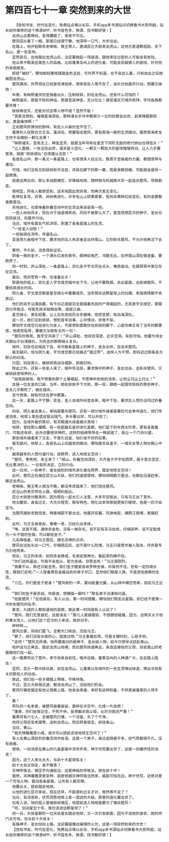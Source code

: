 # 第四百七十一章 突然到来的大世
        【告知书友，时代在变化，免费站点难以长存，手机app多书源站点切换看书大势所趋，站长给你推荐的这个换源APP，听书音色多、换源、找书都好使！】
       龙虎山云雾缭绕，变得朦胧了，渐渐不可见。
       楚风回头看了一眼，那里已经很宁静，他深呼一口气，大步远去。
       在路上，他开始联系老喇嘛、獒王等人，邀请昆仑大妖来龙虎山，这地方是道教祖庭，天下名山，是一处圣地。
       显而易见，在他踏出龙虎山后，注定要掀起一场骇浪，跟他来往过密的人可能会有危险。
       他从来不敢高估某些人的品格，比如蓬莱岛屿上的进化者，可能会突破做人的底线，针对他的亲朋故友。
       妖妖“被封”，哪怕她轻蔑地践踏金色法旨，可外界不知道，也不会这么看，只知自此之后她被困龙虎山。
       楚风猜测，外界现在已经是惊涛拍岸，想来有些人等不及了，会针对他展开行动，想要灭掉他！
       毕竟，有映照诸天的至强者出头，压制妖妖，封在龙虎山，还有什么可怕的？
       映照诸天，那是不败的神话，那是至高神圣，无以伦比！接受诸天万域共祭拜，宇内各族都要共尊！
       妖妖再逆天，还能对抗这等人物不成？显然不能！
       “真是没想到，璀璨星海深处，那种漫长岁月中都很少一见的巨擘会出世，前来降服那妖女，真是痛快啊！”
       正如楚风所猜测的那样，有些人兴奋的坐不住了。
       蓬莱的人在联合方丈岛、瀛洲岛，想要阻击楚风，更有南海一脉的生灵躁动，据悉南海老龙王终于采摘到一颗化龙果！
       “映照诸天，至高无上，神圣显灵，就是当年号称在星空下同阶无敌的绝代妖仙也得低头！”
       “让人震撼，一张法旨出世，漫天星斗显化，一颗又一颗巨大的星球隆隆转动，让人几乎要窒息，就是‘妖妖成仙’也得遵从法旨！”
       各座名山中，那一条又一条星路上，也有很多人在议论，敬畏于至强者的力量，都很崇拜与激动。
       可惜，他们没有见到妖妖斩开法旨，并踩在脚下的那一幕，若是亲眼目睹，可能就会是另一副表情。
       就是这两日间，那么多战舰横空，并降临地球，西林族与机械族大军一起追杀楚风，导致剧变。
       很明显，所有人都感受到，这天地因此而异常，而再次发生变化。
       乾坤在复苏，异草、异树再进化，许多名山上硕果累累，有的异果鲜红如宝石，有的金黄飘香数里远。
       天地进化，也意味着折叠空间中的生灵出来会容易一些。
       一些人纷纷闯关，现在对于逍遥境来说，风险不是那么大了，甚至观想层次的神子、圣女也跃跃欲试，将展开行动。
       当日，域外有莫名气机浮现，刺激了各条星路上的生灵。
       “一些圣人动怒！”
       一些秘闻在流传，传遍名山。
       亚圣阴九雀暗中下旨，要求他的后人朱武雀走出终南山，立刻斩杀楚风，不允许他再活下去了。
       果然，不久前，消息得到证实。
       阴雀一族的圣子，一个满头红发的青年，眼神如电芒，冷酷无比，在终南山深在做准备，要跨界了。
       同一时刻，庐山深处，一条星路上，百化圣子宇文风在点头，嘴唇翕动，在跟冥冥中某位存在交流。
       最后，他对苍穹一拜，也准备出关！
       那是他的祖上，百化圣人宇文成空暗中在下令，让他不要耽搁，杀出星路，去斩掉楚风，不要给其成长时间。
       阴九雀、宇文成空都是星空骑士中重要成员，当年残杀这颗星球上的妇孺，老弱病残都不肯放过。
       他们的双手沾满血腥，有今日之成就完全是踏着先民的尸骨崛起的，尤其是宇文成空，掌握百化呼吸法，夺取先民天赋精血等，成就己身。
       星空骑士，臭名昭著，让上古先民经历太多磨难，饱受苦楚，有血海深仇。
       这一次，他们见到妖妖，想到昔年旧事，心中悸动，非常不安。
       哪怕宇文成空已经进化为圣人，可是想到曾跪伏在妖妖的脚下，心底仿佛又有了当年的颤栗感，他感觉耻辱，要磨灭与她有关的一切！
       “楚风你等我，我宇文风来了！”庐山深处，他双目深邃，近乎空洞，有些可怕，他要为侍女天鹅仙子白清报仇，为死去的那群骑士复仇。
       域外，钧驮也在暗自下旨，命令数条星路上的神子、圣女出世，去击杀楚风。
       毫无疑问，他与阴九雀、宇文成空都已经接近“踏过界”，这样人为干预，即将迈过那条各方默认的红线。
       只因，钧驮窝火，被妖妖挑战与威胁，颜面扫地。
       除此之外，还有一些圣人来了，暗中传法旨，要求族中的神子、圣女出击，去斩杀楚风，灭掉妖妖想培养的人。
       “给我毙掉他，我不想看到那个土著崛起，不愿再听到他的消息，让他尘归尘土归土！”
       这是一位女圣的口谕，当年，她在妖妖手下大败，那一役，跟她一起围攻妖妖的那些神子、圣女几乎都死了，被反猎杀。
       至今想来，她有时还在梦中颤栗。
       这一天，星路上不宁静，亚圣、圣人自域外纷至沓来，暗中下旨，要求后人想办法闯过折叠空间。
       钧驮、阴九雀这类人，单纯是要杀楚风，还有一部分域外强者是要后代去争夺造化，他们传递消息，地球上某些遗迹冒出瑞气，多半要出世，可以开启了。
       因为，在域外看的真切，有天眼通大成者揭示真相！
       地球，曾经那么耀眼，有一些超越五星的进化皇朝，他们留下的东西太珍贵，更有圣兽巢穴，可能还有卵，此外还要绝世神药，这样的祖根等带走一株就值了，能让一个门派兴盛。
       那些域外强者来了又走，不曾久驻留，怕引发不好的后果。
       毫无疑问，地球上，各座名山上后越发的躁动，哪怕是天纵皇子、一域天女等人物也都心中不宁。
       越来越多的人想付诸行动，欲跨界，进入地球主空间！
       “楚风，等死吧，本王来了！”崂山，折叠空间深处，大齐皇子齐宇在跨界，属于意志坚定，无比果决的人，一旦有所决定，立刻行动。
       这一日间，一些神子、皇女级别的域外进化者在跨界，踏足地球主空间！
       此时，楚风正在接应昆仑山大妖，他们的速度很快，哪怕相隔数万里远，也都在迅速赶来，接近龙虎山。
       老喇嘛、獒王等人相当干脆，都没考虑就来了，他们信任楚风。
       武当山的老宗师也上路，很顺利抵达。
       昆仑大妖是分散来的，因为聚在一起太引人注意，大多平安抵达，只有马王出了意外。
       他太醒目，身高过丈，大光头锃亮，极有特色，而化出本体那就更吸引眼球，他是一匹汗血宝马。
       当楚风接到求救信息，两者相距不是太远，他展开双翼，风驰电掣，横跨江西境，直接赶到。
       此时，马王全身是血，奄奄一息，已经化出本体。
       “嘿，这真不错，通体赤金色，没有一根杂毛，说不定有天马血统，仔细驯养，说不定能成为一头不错的坐骑，可以献给圣子。”
       几名降临者，将马王围住，肆无忌惮的点评。
       楚风在远处长出一口气，仔细感应后，这不是什么险境，马王只是意外被人阻击，并非是专为引他而来。
       现在，马王的本体，如同赤金铸成，毛发绽放神光，看起来的确不俗。
       “你们这样逼迫，可我不会屈从，若为坐骑，甘愿去死！”马王很刚烈。
       “真要不从，那还只能去死，我们圣子酷爱各收罗种坐骑，你虽然不佳，但有一定的成长性，跟我们走吧。”一人穿着黑色金属战衣的男子开口，显然他们都是人族，不是其他族群的生灵。
       “几位，你们是圣子是谁？”楚风刷的一声，展动能量光翼，从山林中横空而来，挡在马王近前。
       “我们的圣子是赤焰，你是谁，想横插一脚吗？”那名男子淡漠地问道。
       “他是楚风！”在他身后，有人认出，第一时间提醒，哪怕他们刚走出星路，却已经不是第一次听到楚风的名字。
       甚至，九成的人都知道他的容貌，故此第一时间就有人认出了！
       “楚风，我们无意冒犯，这是误会！”那几人直接服软，不想跟他碰撞，因为，这两天关于他的事太惊人，以他们这个层次的人来说，绝非对手。
       砰砰砰……
       楚风出掌，将他们震飞，全都大口咳血，交给马王。
       “算了，他们没有杀我的心，就放过吧。”马王看着彪悍，可是关键时刻，心慈手软。
       “走吧！”楚风无所谓，他所要面对的是神子、圣女级人物，如今只想早点赶赴泰山。
       他护送马王离去，踏足龙虎山地境，而后楚风快速离去，亲自去接他的父母，目前嵩山的老猿跟他们在一起。
       这一路果然出了意外，幸亏他亲自前往，暗中迎接，蓬莱岛屿的人神通广大，在在路上阻击！
       显然，昆仑一群大妖动身，前往龙虎山，让蓬莱以及域外的一些生灵嗅出味道，猜出与他有关的那些人的动态。
       故此，他们在一些关键路上等候，守株待兔。
       不过，昆仑大妖很迅速，都进龙虎山了，没给他们机会。
       楚风叮嘱老猿还有他父母晚上路，他亲自来接，幸好有这种防备，不然真被蓬莱的人得手了。
       轰！
       带队的一名老者，被楚风披着袈裟，轰碎在半空中，化成一片血雨！
       “蓬莱，你们给我记住，不死不休，妄想截杀我父母，比针对我还严重！”
       蓬莱共有六七人，全被楚风打爆，一个没留，杀了个干净。
       他将父母还有老猿等，送到龙虎山，而后转身就走，前往泰山。
       当日，黄山。
       “我天神屠魔录小成，或许可以提前该进地球主空间了！”
       有人在黄山深处的折叠空间中自语，这是一个男子，身边追随者不多，但气质都很不凡，没有弱者。
       很快，一则消息在黄山的几条星路中流传开来，神子伏荒要出世了，这是一则爆炸性的消息！
       因为，这个人来头太大，与前十大星球有关！
       前十大自古恒定，谁不敬畏？
       天神呼吸法，镇压宇内诸般法，这是神级的呼吸法，排在前十中！
       据悉，天神屠魔录是变种，就是依据天神呼吸法而来，威能可怕无边，神子伏荒，这绝对是一个可怕人物，震动各条星路，让所有人都忌惮。
       他要出关，提前踏足地球。
       以他的进化层次来说，现在还早，不能顺利过关才对，竟然等不及了？
       当日，有消息称，伏荒洞悉地球上某一遗迹的大秘，那里的造化要出世了。
       也有人说，他的祖上曾被妖妖镇压，他提前进入地球是要为了镇杀楚风！
       “呵，剑动星空十年，我也该进这颗星球了！”
       同一日，大徐皇朝的一位天纵皇女踏足地球，又一次引发剧震，因为不说她的身世，她的师门太可怕，也与前十大有关！
       各路神子、圣女纷纷上路，注定要碰撞出璀璨的火光，这是一场突然到来的大世！
       【告知书友，时代在变化，免费站点难以长存，手机app多书源站点切换看书大势所趋，站长给你推荐的这个换源APP，听书音色多、换源、找书都好使！】
